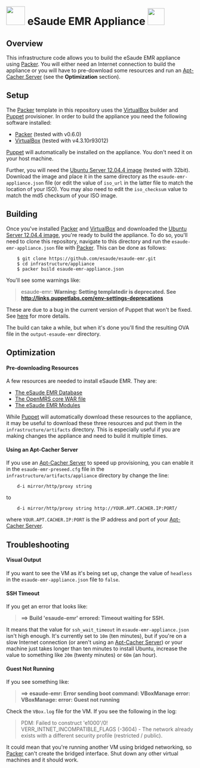 # <img src="https://s3-eu-west-1.amazonaws.com/esaude/images/mozambican-emblem.png" height="50px"/> eSaude EMR Appliance <img src="https://s3-eu-west-1.amazonaws.com/esaude/images/mozambican-flag.png" height="45px"/>

## Overview

This infrastructure code allows you to build the eSaude EMR appliance using [Packer](http://www.packer.io/). You will either need an Internet connection to build the appliance or you will have to pre-download some resources and run an [Apt-Cacher Server](https://help.ubuntu.com/community/Apt-Cacher-Server) (see the **Optimization** section).

## Setup

The [Packer](http://www.packer.io/) template in this repository uses the [VirtualBox](https://www.virtualbox.org/) builder and [Puppet](http://puppetlabs.com/) provisioner. In order to build the appliance you need the following software installed:

* [Packer](http://www.packer.io/) (tested with v0.6.0)
* [VirtualBox](https://www.virtualbox.org/) (tested with v4.3.10r93012)

[Puppet](http://puppetlabs.com/) will automatically be installed on the appliance. You don't need it on your host machine.

Further, you will need the [Ubuntu Server 12.04.4 image](http://releases.ubuntu.com/12.04.4/ubuntu-12.04.4-server-i386.iso) (tested with 32bit). Download the image and place it in the same directory as the `esaude-emr-appliance.json` file (or edit the value of `iso_url` in the latter file to match the location of your ISO). You may also need to edit the `iso_checksum` value to match the md5 checksum of your ISO image.

## Building

Once you've installed [Packer](http://www.packer.io/) and [VirtualBox](https://www.virtualbox.org/) and downloaded the [Ubuntu Server 12.04.4 image](http://releases.ubuntu.com/12.04.4/ubuntu-12.04.4-server-i386.iso), you're ready to build the appliance. To do so, you'll need to clone this repository, navigate to this directory and run the `esaude-emr-appliance.json` file with [Packer](http://www.packer.io/). This can be done as follows:

````
	$ git clone https://github.com/esaude/esaude-emr.git
	$ cd infrastructure/appliance
	$ packer build esaude-emr-appliance.json
````

You'll see some warnings like:

> esaude-emr: **Warning: Setting templatedir is deprecated. See http://links.puppetlabs.com/env-settings-deprecations**

These are due to a bug in the current version of Puppet that won't be fixed. See [here](https://tickets.puppetlabs.com/browse/PUP-2566) for more details.

The build can take a while, but when it's done you'll find the resulting OVA file in the `output-esaude-emr` directory.

## Optimization

#### Pre-downloading Resources

A few resources are needed to install eSaude EMR. They are:

* [The eSaude EMR Database](https://s3-eu-west-1.amazonaws.com/esaude/esaude-emr/deploy-artifacts/esaude-clean-database.sql.zip)
* [The OpenMRS core WAR file](https://s3-eu-west-1.amazonaws.com/esaude/esaude-emr/deploy-artifacts/openmrs.war)
* [The eSaude EMR Modules](https://s3-eu-west-1.amazonaws.com/esaude/esaude-emr/deploy-artifacts/esaude-emr-modules.zip)

While [Puppet](http://puppetlabs.com/) will automatically download these resources to the appliance, it may be useful to download these three resources and put them in the `infrastructure/artifacts` directory. This is especially useful if you are making changes the appliance and need to build it multiple times.

#### Using an Apt-Cacher Server

If you use an [Apt-Cacher Server](https://help.ubuntu.com/community/Apt-Cacher-Server) to speed up provisioning, you can enable it in the `esaude-emr-preseed.cfg` file in the `infrastructure/artifacts/appliance` directory by change the line:

````
	d-i mirror/http/proxy string
````

to

````
	d-i mirror/http/proxy string http://YOUR.APT.CACHER.IP:PORT/
````

where `YOUR.APT.CACHER.IP:PORT` is the IP address and port of your [Apt-Cacher Server](https://help.ubuntu.com/community/Apt-Cacher-Server).

## Troubleshooting

#### Visual Output

If you want to see the VM as it's being set up, change the value of `headless` in the `esaude-emr-appliance.json` file to `false`.

#### SSH Timeout

If you get an error that looks like:

> **==> Build 'esaude-emr' errored: Timeout waiting for SSH.**

It means that the value for `ssh_wait_timeout` in `esaude-emr-appliance.json` isn't high enough. It's currently set to `10m` (ten minutes), but if you're on a slow Internet connection (or aren't using an [Apt-Cacher Server](https://help.ubuntu.com/community/Apt-Cacher-Server)) or your machine just takes longer than ten minutes to install Ubuntu, increase the value to something like `20m` (twenty minutes) or `60m` (an hour).

#### Guest Not Running

If you see something like:

> **==> esaude-emr: Error sending boot command: VBoxManage error: VBoxManage: error: Guest not running**

Check the `VBox.log` file for the VM. If you see the following in the log:

> PDM: Failed to construct 'e1000'/0! VERR_INTNET_INCOMPATIBLE_FLAGS (-3604) - The network already exists with a different security profile (restricted / public).

It could mean that you're running another VM using bridged networking, so [Packer](http://www.packer.io/) can't create the bridged interface. Shut down any other virtual machines and it should work.

